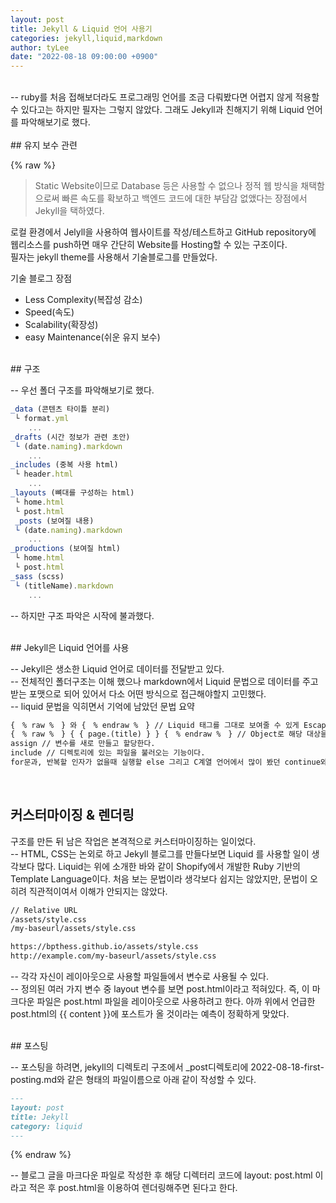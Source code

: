```yaml
---
layout: post
title: Jekyll & Liquid 언어 사용기
categories: jekyll,liquid,markdown
author: tyLee
date: "2022-08-18 09:00:00 +0900"
---
```


<br>
-- ruby를 처음 접해보더라도 프로그래밍 언어를 조금 다뤄봤다면 어렵지 않게 적용할 수 있다고는 하지만 필자는 그렇지 않았다.  
그래도 Jekyll과 친해지기 위해 Liquid 언어를 파악해보기로 했다.

<br>
<br>
## 유지 보수 관련

{% raw %}

> Static Website이므로 Database 등은 사용할 수 없으나 정적 웹 방식을 채택함으로써 빠른 속도를 확보하고 백엔드 코드에 대한 부담감 없앴다는 장점에서 Jekyll을 택하였다.

로컬 환경에서 Jelyll을 사용하여 웹사이트를 작성/테스트하고 GitHub repository에 웹리소스를 push하면 매우 간단히 Website를 Hosting할 수 있는 구조이다.  
필자는 jekyll theme를 사용해서 기술블로그를 만들었다.

기술 블로그 장점

- Less Complexity(복잡성 감소)
- Speed(속도)
- Scalability(확장성)
- easy Maintenance(쉬운 유지 보수)

<br>
## 구조

-- 우선 폴더 구조를 파악해보기로 했다.

```javascript
_data (콘텐츠 타이틀 분리)
 └ format.yml
    ...
_drafts (시간 정보가 관련 초안)
 └ (date.naming).markdown
    ...
_includes (중복 사용 html)
 └ header.html
    ...
_layouts (뼈대를 구성하는 html)
 └ home.html
 └ post.html
 _posts (보여질 내용)
 └ (date.naming).markdown
    ...
_productions (보여질 html)
 └ home.html
 └ post.html
_sass (scss)
 └ (titleName).markdown
    ...

```

-- 하지만 구조 파악은 시작에 불과했다.

<br>
## Jekyll은 Liquid 언어를 사용

-- Jekyll은 생소한 Liquid 언어로 데이터를 전달받고 있다.  
-- 전체적인 폴더구조는 이해 했으나 markdown에서 Liquid 문법으로 데이터를 주고 받는 포맷으로 되어 있어서 다소 어떤 방식으로 접근해야할지 고민했다.  
-- liquid 문법을 익히면서 기억에 남았던 문법 요약

```markdown
{　% raw %　} 와 {　% endraw %　} // Liquid 태그를 그대로 보여줄 수 있게 Escape하는 방법이다.  
{　% raw %　} { { page.(title) } } {　% endraw %　} // Object로 해당 대상을 불러온다.  
assign // 변수를 새로 만들고 할당한다.  
include // 디렉토리에 있는 파일을 불러오는 기능이다.  
for문과, 반복할 인자가 없을때 실행할 else 그리고 C계열 언어에서 많이 봤던 continue와 break까지 지원한다.
```

<br>

## 커스터마이징 & 렌더링

구조를 만든 뒤 남은 작업은 본격적으로 커스터마이징하는 일이었다.  
-- HTML, CSS는 논외로 하고 Jekyll 블로그를 만들다보면 Liquid 를 사용할 일이 생각보다 많다. Liquid는 위에 소개한 바와 같이 Shopify에서 개발한 Ruby 기반의 Template Language이다. 처음 보는 문법이라 생각보다 쉽지는 않았지만, 문법이 오히려 직관적이여서 이해가 안되지는 않았다.

```markdown
// Relative URL
/assets/style.css
/my-baseurl/assets/style.css

https://bpthess.github.io/assets/style.css
http://example.com/my-baseurl/assets/style.css
```

-- 각각 자신이 레이아웃으로 사용할 파일들에서 변수로 사용될 수 있다.  
-- 정의된 여러 가지 변수 중 layout 변수를 보면 post.html이라고 적혀있다. 즉, 이 마크다운 파일은 post.html 파일을 레이아웃으로 사용하려고 한다. 아까 위에서 언급한 post.html의 {{ content }}에 포스트가 올 것이라는 예측이 정확하게 맞았다.

<br>
## 포스팅

-- 포스팅을 하려면, jekyll의 디렉토리 구조에서 \_post디렉토리에 2022-08-18-first-posting.md와 같은 형태의 파일이름으로 아래 같이 작성할 수 있다.

```markdown
---
layout: post
title: Jekyll
category: liquid
---
```

{% endraw %}

-- 블로그 글을 마크다운 파일로 작성한 후 해당 디렉터리 코드에 layout: post.html 이라고 적은 후 post.html을 이용하여 렌더링해주면 된다고 한다.
